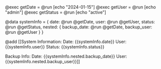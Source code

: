 @exec getDate = @run [echo "2024-01-15"]
@exec getUser = @run [echo "admin"]
@exec getStatus = @run [echo "active"]

@data systemInfo = {
  date: @run @getDate,
  user: @run @getUser,
  status: @run @getStatus,
  nested: {
    backup_date: @run @getDate,
    backup_user: @run @getUser
  }
}

@add [[System Information:
Date: {{systemInfo.date}}
User: {{systemInfo.user}}
Status: {{systemInfo.status}}

Backup Info:
Date: {{systemInfo.nested.backup_date}}
User: {{systemInfo.nested.backup_user}}]]